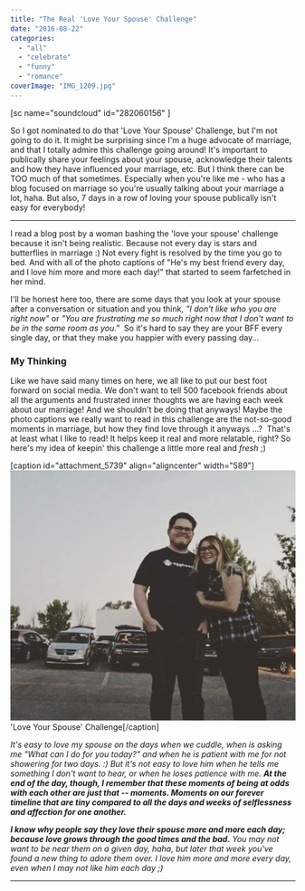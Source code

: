 ```yaml
---
title: "The Real 'Love Your Spouse' Challenge"
date: "2016-08-22"
categories: 
  - "all"
  - "celebrate"
  - "funny"
  - "romance"
coverImage: "IMG_1209.jpg"
---
```


\[sc name="soundcloud" id="282060156" \]

So I got nominated to do that 'Love Your Spouse' Challenge, but I'm not going to do it. It might be surprising since I'm a huge advocate of marriage, and that I totally admire this challenge going around! It's important to publically share your feelings about your spouse, acknowledge their talents and how they have influenced your marriage, etc. But I think there can be TOO much of that sometimes. Especially when you're like me - who has a blog focused on marriage so you're usually talking about your marriage a lot, haha. But also, 7 days in a row of loving your spouse publically isn't easy for everybody!

* * *

I read a blog post by a woman bashing the 'love your spouse' challenge because it isn't being realistic. Because not every day is stars and butterflies in marriage :) Not every fight is resolved by the time you go to bed. And with all of the photo captions of "He's my best friend every day, and I love him more and more each day!" that started to seem farfetched in her mind.

I'll be honest here too, there are some days that you look at your spouse after a conversation or situation and you think, _"I don't like who you are right now"_ or _"You are frustrating me so much right now that I don't want to be in the same room as you."_  So it's hard to say they are your BFF every single day, or that they make you happier with every passing day...

### My Thinking

Like we have said many times on here, we all like to put our best foot forward on social media. We don't want to tell 500 facebook friends about all the arguments and frustrated inner thoughts we are having each week about our marriage! And we shouldn't be doing that anyways! Maybe the photo captions we really want to read in this challenge are the not-so-good moments in marriage, but how they find love through it anyways ...?  That's at least what I like to read! It helps keep it real and more relatable, right? So here's my idea of keepin' this challenge a little more real and _fresh_ ;)

\[caption id="attachment\_5739" align="aligncenter" width="589"\]![drive in movies, utah drive in movies, redwood drive in movie theater, petes dragon, petes dragon drive in movie, date night, date night ideas, summer date night ideas, love your spouse challenge, silly love your spouse challenge, real love your spouse challenge, public brags, marriage advice, marriage inspiration, marriage help, marriage encouragement, newlyweds, newlywed advice](/images/IMG_9219.jpg) 'Love Your Spouse' Challenge\[/caption\]

_It's easy to love my spouse on the days when we cuddle, when is asking me "What can I do for you today?" and when he is patient with me for not showering for two days. :) But it's not easy to love him when he tells me something I don't want to hear, or when he loses patience with me. **At the end of the day, though, I remember that these moments of being at odds with each other are just that -- moments. Moments on our forever timeline that are tiny compared to all the days and weeks of selflessness and affection for one another.**_

_**I know why people say they love their spouse more and more each day; because love grows through the good times and the bad.** You may not want to be near them on a given day, haha, but later that week you've found a new thing to adore them over. I love him more and more every day, even when I may not like him each day ;)_

* * *
